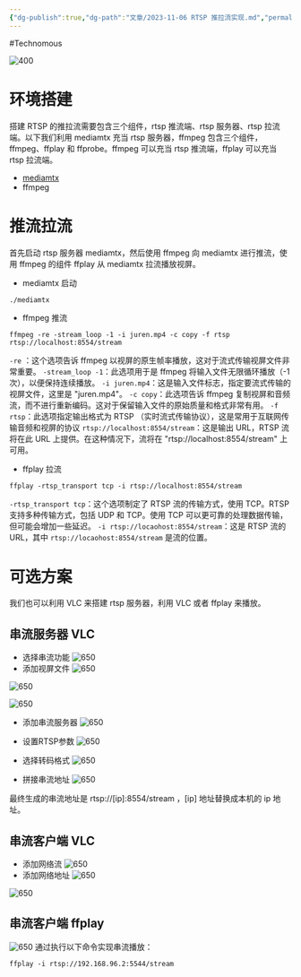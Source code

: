```yaml
---
{"dg-publish":true,"dg-path":"文章/2023-11-06 RTSP 推拉流实现.md","permalink":"/文章/2023-11-06 RTSP 推拉流实现/"}
---
```


#Technomous 

![400](/img/user/0.Asset/resource/20231103154516.png)
# 环境搭建
搭建 RTSP 的推拉流需要包含三个组件，rtsp 推流端、rtsp 服务器、rtsp 拉流端。以下我们利用 mediamtx 充当 rtsp 服务器，ffmpeg 包含三个组件，ffmpeg、ffplay 和 ffprobe。ffmpeg 可以充当 rtsp 推流端，ffplay 可以充当 rtsp 拉流端。

- [mediamtx](https://github.com/bluenviron/mediamtx)
- ffmpeg

# 推流拉流
首先启动 rtsp 服务器 mediamtx，然后使用 ffmpeg 向 mediamtx 进行推流，使用 ffmpeg 的组件 ffplay 从 mediamtx 拉流播放视屏。

- mediamtx 启动
``` shell
./mediamtx
```

- ffmpeg 推流
``` shell
ffmpeg -re -stream_loop -1 -i juren.mp4 -c copy -f rtsp rtsp://localhost:8554/stream
```
`-re` ：这个选项告诉 ffmpeg 以视屏的原生帧率播放，这对于流式传输视屏文件非常重要。
`-stream_loop -1`：此选项用于是 ffmpeg 将输入文件无限循环播放（-1 次），以便保持连续播放。
`-i juren.mp4`：这是输入文件标志，指定要流式传输的视屏文件，这里是 "juren.mp4"。
`-c copy`：此选项告诉 ffmpeg 复制视屏和音频流，而不进行重新编码。这对于保留输入文件的原始质量和格式非常有用。
`-f rtsp`：此选项指定输出格式为 RTSP （实时流式传输协议），这是常用于互联网传输音频和视屏的协议
`rtsp://localhost:8554/stream`：这是输出 URL，RTSP 流将在此 URL 上提供。在这种情况下，流将在 "rtsp://localhost:8554/stream" 上可用。

- ffplay 拉流
``` shell
ffplay -rtsp_transport tcp -i rtsp://localhost:8554/stream
```
`-rtsp_transport tcp`：这个选项制定了 RTSP 流的传输方式，使用 TCP。RTSP 支持多种传输方式，包括 UDP 和 TCP。使用 TCP 可以更可靠的处理数据传输，但可能会增加一些延迟。
`-i rtsp://locaohost:8554/stream`：这是 RTSP 流的 URL，其中 `rtsp://locaohost:8554/stream` 是流的位置。

# 可选方案
我们也可以利用 VLC 来搭建 rtsp 服务器，利用 VLC 或者 ffplay 来播放。

## 串流服务器 VLC
- 选择串流功能
![650](/img/user/0.Asset/resource/20231106153349.png)
- 添加视屏文件
![650](/img/user/0.Asset/resource/20231106153434.png)

![650](/img/user/0.Asset/resource/20231106153518.png)

![650](/img/user/0.Asset/resource/20231106153608.png)

- 添加串流服务器
![650](/img/user/0.Asset/resource/20231106153641.png)

- 设置RTSP参数
![650](/img/user/0.Asset/resource/20231106154530.png)

- 选择转码格式
![650](/img/user/0.Asset/resource/20231106153755.png)

- 拼接串流地址
![650](/img/user/0.Asset/resource/20231106154615.png)

最终生成的串流地址是 rtsp://[ip]:8554/stream ，[ip] 地址替换成本机的 ip 地址。

## 串流客户端 VLC
- 添加网络流
![650](/img/user/0.Asset/resource/20231106152243.png)
- 添加网络地址
![650](/img/user/0.Asset/resource/20231106154719.png)

![650](/img/user/0.Asset/resource/20231106154751.png)

## 串流客户端 ffplay
![650](/img/user/0.Asset/resource/20231106155008.png)
通过执行以下命令实现串流播放：
``` shell
ffplay -i rtsp://192.168.96.2:5544/stream
```
